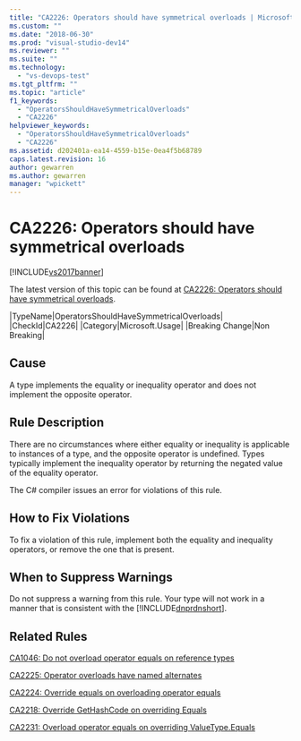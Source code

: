 ```yaml
---
title: "CA2226: Operators should have symmetrical overloads | Microsoft Docs"
ms.custom: ""
ms.date: "2018-06-30"
ms.prod: "visual-studio-dev14"
ms.reviewer: ""
ms.suite: ""
ms.technology:
  - "vs-devops-test"
ms.tgt_pltfrm: ""
ms.topic: "article"
f1_keywords:
  - "OperatorsShouldHaveSymmetricalOverloads"
  - "CA2226"
helpviewer_keywords:
  - "OperatorsShouldHaveSymmetricalOverloads"
  - "CA2226"
ms.assetid: d202401a-ea14-4559-b15e-0ea4f5b68789
caps.latest.revision: 16
author: gewarren
ms.author: gewarren
manager: "wpickett"
---
```

# CA2226: Operators should have symmetrical overloads
[!INCLUDE[vs2017banner](../includes/vs2017banner.md)]

The latest version of this topic can be found at [CA2226: Operators should have symmetrical overloads](https://docs.microsoft.com/visualstudio/code-quality/ca2226-operators-should-have-symmetrical-overloads).

|TypeName|OperatorsShouldHaveSymmetricalOverloads|
|CheckId|CA2226|
|Category|Microsoft.Usage|
|Breaking Change|Non Breaking|

## Cause
 A type implements the equality or inequality operator and does not implement the opposite operator.

## Rule Description
 There are no circumstances where either equality or inequality is applicable to instances of a type, and the opposite operator is undefined. Types typically implement the inequality operator by returning the negated value of the equality operator.

 The C# compiler issues an error for violations of this rule.

## How to Fix Violations
 To fix a violation of this rule, implement both the equality and inequality operators, or remove the one that is present.

## When to Suppress Warnings
 Do not suppress a warning from this rule. Your type will not work in a manner that is consistent with the [!INCLUDE[dnprdnshort](../includes/dnprdnshort-md.md)].

## Related Rules
 [CA1046: Do not overload operator equals on reference types](../code-quality/ca1046-do-not-overload-operator-equals-on-reference-types.md)

 [CA2225: Operator overloads have named alternates](../code-quality/ca2225-operator-overloads-have-named-alternates.md)

 [CA2224: Override equals on overloading operator equals](../code-quality/ca2224-override-equals-on-overloading-operator-equals.md)

 [CA2218: Override GetHashCode on overriding Equals](../code-quality/ca2218-override-gethashcode-on-overriding-equals.md)

 [CA2231: Overload operator equals on overriding ValueType.Equals](../code-quality/ca2231-overload-operator-equals-on-overriding-valuetype-equals.md)




